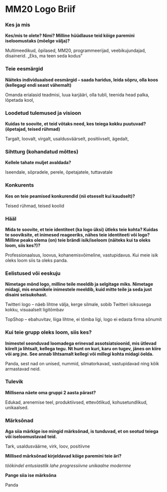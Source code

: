 # MM20 Logo Briif
### Kes ja mis

**Kes/mis te olete? Nimi? Milline hüüdlause teid kõige paremini iseloomustaks (mõelge välja)?**

Multimeedikud, õpilased, MM20, programmeerijad, veebikujundajad, disainerid. „Eks, ma teen seda kodus“

### Teie eesmärgid

**Näiteks individuaalsed eesmärgid – saada haridus, leida sõpru, olla koos (kellegagi endi seast vähemalt)**

Omanda erialasid teadmisi, luua karjääri, olla tubli, teenida head palka, lõpetada kool,

### Loodetud tulemused ja visioon

**Kuidas te soovite, et teid võtaks need, kes teiega kokku puutuvad? (õpetajad, teised rühmad)**

Targalt, loovalt, virgalt, usaldusväärselt, positiivselt, ägedalt,

### Sihtturg (kohandatud mõttes)

**Kellele tahate muljet avaldada?**

Iseendale, sõpradele, perele, õpetajatele, tuttavatale

### Konkurents

**Kes on teie peamised konkurendid (nii otseselt kui kaudselt)?**

Teised rühmad, teised koolid

### Hääl

**Mida te soovite, et teie identiteet (ka logo üksi) ütleks teie kohta? Kuidas te sooviksite, et inimesed reageeriks, nähes teie identiteeti või logo? Milline peaks olema (on) teie brändi isik/iseloom (näiteks kui ta oleks loom, siis kes?)?**

Professionaalsus, loovus, kohanemisvõimeline, vastupidavus. Kui meie isik oleks loom siis ta oleks panda.

### Eelistused või eeskuju

**Nimetage mõnd logo, milline teile meeldib ja selgitage miks. Nimetage midagi, mis enamikele inimestele meeldib, kuid mitte teile ja seda just disaini seisukohast.**

Twitteri logo – näeb lihtne välja, kerge silmale, sobib Twitteri isiksusega kokku, visuaalselt ligitõmbav

TopShop – ebahuvitav, liiga lihtne, ei tõmba ligi, logo ei edasta firma sõnumit

### Kui teie grupp oleks loom, siis kes?

**Inimestel seonduvad loomadega erinevad assotsiatsioonid, mis ütlevad kiirelt ja lihtsalt, kellega tegu. Nt hunt on kuri, karu on tugev, jänes on kiire või arg jne. See annab lihtsamalt kellegi või millegi kohta midagi öelda.**

Panda, sest nad on unised, nummid, silmatorkavad, vastupidavad ning kõik armastavad neid.

### Tulevik

**Millisena näete oma gruppi 2 aasta pärast?**

Edukad, arenemise teel, produktiivsed, ettevõtlikud, kohusetundlikud, unikaalsed.

### Märksõnad

**Aga siia märkige ise mingid märksõnad, is tunduvad, et on seotud teiega või iseloomustavad teid.**

Tark, usaldusväärne, virk, loov, positiivne

**Millised märksõnad kirjeldavad kõige paremini teie äri?**

*töökindel* *entusiastlik* *lahe* *progressiivne* *unikaalne* *modernne*

**Pange siia ise märksõna**

Panda